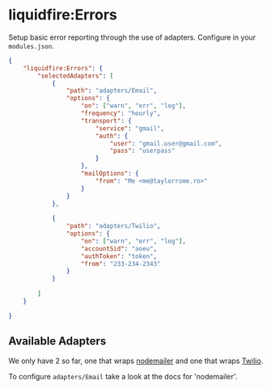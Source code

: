 # liquidfire:Errors
Setup basic error reporting through the use of adapters. Configure in your `modules.json`.

```json
{
    "liquidfire:Errors": {
        "selectedAdapters": [
            {
                "path": "adapters/Email",
                "options": {
                    "on": ["warn", "err", "log"],
                    "frequency": "hourly",
                    "transport": {
                        "service": "gmail",
                        "auth": {
                            "user": "gmail.user@gmail.com",
                            "pass": "userpass"
                        }
                    },
                    "mailOptions": {
                        "from": "Me <me@taylorrome.ro>"
                    }
                }
            },
            
            {
                "path": "adapters/Twilio",
                "options": {
                    "on": ["warn", "err", "log"],
                    "accountSid": "aoeu",
                    "authToken": "token",
                    "from": "233-234-2343"
                }
            }
        
        ]
    }

}
```
## Available Adapters
We only have 2 so far, one that wraps [nodemailer](https://www.npmjs.com/package/nodemailer) and one that wraps [Twilio](http://twilio.github.io/twilio-node/).

To configure `adapters/Email` take a look at the docs for 'nodemailer'.